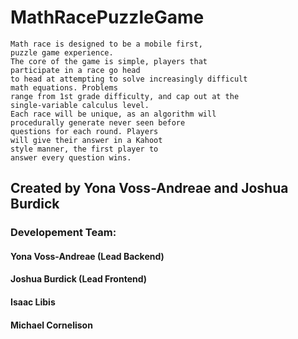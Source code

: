 # MathRacePuzzleGame

```
Math race is designed to be a mobile first, 
puzzle game experience. 
The core of the game is simple, players that 
participate in a race go head 
to head at attempting to solve increasingly difficult 
math equations. Problems 
range from 1st grade difficulty, and cap out at the 
single-variable calculus level. 
Each race will be unique, as an algorithm will 
procedurally generate never seen before 
questions for each round. Players 
will give their answer in a Kahoot 
style manner, the first player to 
answer every question wins.
```

## Created by Yona Voss-Andreae and Joshua Burdick

### Developement Team:
#### Yona Voss-Andreae (Lead Backend)
#### Joshua Burdick (Lead Frontend)
#### Isaac Libis
#### Michael Cornelison

